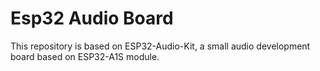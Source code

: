 # Esp32 Audio Board
This repository is based on ESP32-Audio-Kit, a small audio development board based on ESP32-A1S module.
